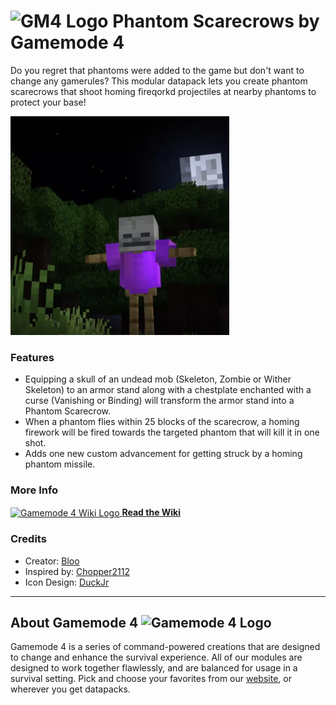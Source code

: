 # <img src="https://raw.githubusercontent.com/Gamemode4Dev/GM4_Datapacks/master/base/images/gm4_logo.png" alt="GM4 Logo" width="32" /> Phantom Scarecrows by Gamemode 4<!--$pmc:delete-->

Do you regret that phantoms were added to the game but don't want to change any gamerules? This modular datapack lets you create phantom scarecrows that shoot homing fireqorkd projectiles at nearby phantoms to protect your base! <!--$pmc:headerSize-->

<img src="https://raw.githubusercontent.com/Gamemode4Dev/GM4_Datapacks/master/gm4_phantom_scarecrows/images/phantom_scarecrows.webp" alt="Phantom Scarecrow firing missile" height="350"/>  <!--$modrinth:replaceWithVideo--> <!--$pmc:delete-->

### Features
- Equipping a skull of an undead mob (Skeleton, Zombie or Wither Skeleton) to an armor stand along with a chestplate enchanted with a curse (Vanishing or Binding) will transform the armor stand into a Phantom Scarecrow.
- When a phantom flies within 25 blocks of the scarecrow, a homing firework will be fired towards the targeted phantom that will kill it in one shot.
- Adds one new custom advancement for getting struck by a homing phantom missile.

### More Info
[<img src="https://raw.githubusercontent.com/Gamemode4Dev/GM4_Datapacks/master/base/images/gm4_wiki_logo.png" alt="Gamemode 4 Wiki Logo" width="40" align="center"/> **Read the Wiki**](https://wiki.gm4.co/wiki/Phantom_Scarecrows)

### Credits
- Creator: [Bloo](https://twitter.com/Bloo_dev)
- Inspired by: [Chopper2112](https://twitter.com/TheChopper2112)
- Icon Design: [DuckJr](https://twitter.com/DuckJr94)

---
## About Gamemode 4 <img src="https://raw.githubusercontent.com/Gamemode4Dev/GM4_Datapacks/master/base/images/gm4_logo.png" alt="Gamemode 4 Logo" width="20"/>
Gamemode 4 is a series of command-powered creations that are designed to change and enhance the survival experience. All of our modules are designed to work together flawlessly, and are balanced for usage in a survival setting. Pick and choose your favorites from our [website](https://gm4.co), or wherever you get datapacks.